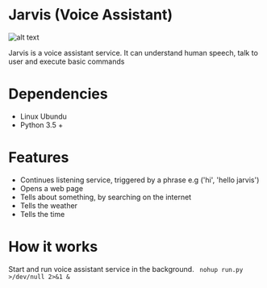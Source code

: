 # Jarvis (Voice Assistant)
![alt text](https://github.com/ggeop/Jarvis/blob/master/jarvis_logo.png)

Jarvis is a voice assistant service. It can understand human speech, talk to user and execute basic commands

# Dependencies
* Linux Ubundu
* Python 3.5 +

# Features
* Continues listening service, triggered by a phrase e.g ('hi', 'hello jarvis')
* Opens a web page
* Tells about something, by searching on the internet
* Tells the weather
* Tells the time

# How it works
Start and run voice assistant service in the background.
``` nohup run.py >/dev/null 2>&1 &```
